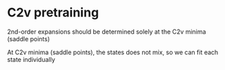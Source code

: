 # C2v pretraining
2nd-order expansions should be determined solely at the C2v minima (saddle points)

At C2v minima (saddle points), the states does not mix, so we can fit each state individually

